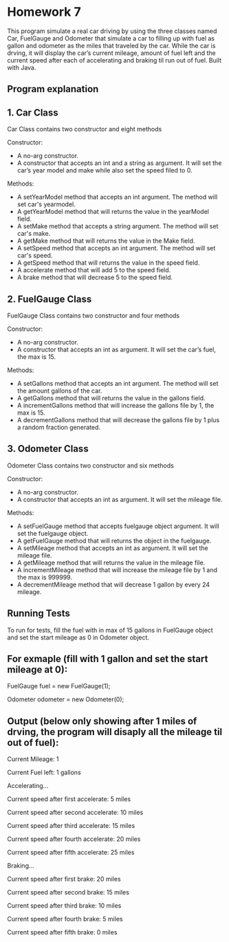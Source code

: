 
# Homework 7
This program simulate a real car driving by using the three classes named Car, FuelGauge and Odometer that simulate a car to filling up with fuel as gallon and odometer as the miles that traveled by the car. While the car is drving, it will display the car’s current mileage, amount of fuel left and the current speed after each of accelerating and braking til run out of fuel. Built with Java.
## Program explanation

## 1. Car Class
Car Class contains two constructor and eight methods

Constructor:

- A no-arg constructor.
- A constructor that accepts an int and a string as argument. It will set the car’s year model and make while also set the speed filed to 0.

Methods:

- A setYearModel method that accepts an int argument. The method will set car's yearmodel.
- A getYearModel method that will returns the value in the yearModel field.
- A setMake method that accepts a string argument. The method will set car's make.
- A getMake method that will returns the value in the Make field.
- A setSpeed method that accepts an int argument. The method will set car's speed.
- A getSpeed method that will returns the value in the speed field.
- A accelerate method that will add 5 to the speed field.
- A brake method that will decrease 5 to the speed field.

## 2. FuelGauge Class
FuelGauge Class contains two constructor and four methods

Constructor:
- A no-arg constructor.
- A constructor that accepts an int as argument. It will set the car’s fuel, the max is 15.

Methods:
- A setGallons method that accepts an int argument. The method will set the amount gallons of the car.
- A getGallons method that will returns the value in the gallons field.
- A incrementGallons method that will increase the gallons file by 1, the max is 15.
- A decrementGallons method that will decrease the gallons file by 1 plus a random fraction generated.

## 3. Odometer Class
Odometer Class contains two constructor and six methods

Constructor:
- A no-arg constructor.
- A constructor that accepts an int as argument. It will set the mileage file.

Methods:
- A setFuelGauge method that accepts fuelgauge object argument. It will set the fuelgauge object.
- A getFuelGauge method that will returns the object in the fuelgauge.
- A setMileage method that accepts an int as argument. It will set the mileage file.
- A getMileage method that will returns the value in the mileage file.
- A incrementMileage method that will increase the mileage file by 1 and the max is 999999.
- A decrementMileage method that will decrease 1 gallon by every 24 mileage.

## Running Tests
To run for tests, fill the fuel with in max of 15 gallons in FuelGauge object and set the start mileage as 0 in Odometer object.

## For exmaple (fill with 1 gallon and set the start mileage at 0):

FuelGauge fuel = new FuelGauge(1); 

Odometer odometer = new Odometer(0); 

## Output (below only showing after 1 miles of drving, the program will disaply all the mileage til out of fuel):

Current Mileage: 1

Current Fuel left: 1 gallons

Accelerating...

Current speed after first accelerate: 5 miles  

Current speed after second accelerate: 10 miles

Current speed after third accelerate: 15 miles

Current speed after fourth accelerate: 20 miles

Current speed after fifth accelerate: 25 miles

Braking...


Current speed after first brake: 20 miles

Current speed after second brake: 15 miles

Current speed after third brake: 10 miles

Current speed after fourth brake: 5 miles

Current speed after fifth brake: 0 miles
